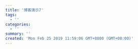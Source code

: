 ```yaml
---
title: '博客演示7'
tags:
  - ''
categories:
  - ''
summary: ''
created: 'Mon Feb 25 2019 11:59:06 GMT+0800 (GMT+08:00)'
---
```

